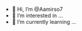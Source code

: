 - 👋 Hi, I’m @Aamirso7
- 👀 I’m interested in ...
- 🌱 I’m currently learning ...
  

<!---
Aamirso7/Aamirso7 is a ✨ special ✨ repository because its `README.md` (this file) appears on your GitHub profile.
You can click the Preview link to take a look at your changes.
--->
